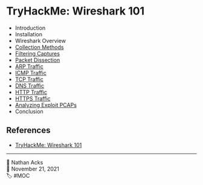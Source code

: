 # TryHackMe: Wireshark 101

* Introduction
* Installation
* Wireshark Overview
* [Collection Methods](../log/2021-11-21-tryhackme-complete-beginner-supplements.md)
* [Filtering Captures](../log/2021-11-22-tryhackme-complete-beginner-supplements.md)
* [Packet Dissection](../log/2021-11-22-tryhackme-complete-beginner-supplements.md)
* [ARP Traffic](../log/2021-11-22-tryhackme-complete-beginner-supplements.md)
* [ICMP Traffic](../log/2021-11-27-tryhackme-complete-beginner-supplements.md)
* [TCP Traffic](../log/2021-11-27-tryhackme-complete-beginner-supplements.md)
* [DNS Traffic](../log/2021-11-27-tryhackme-complete-beginner-supplements.md)
* [HTTP Traffic](../log/2021-11-27-tryhackme-complete-beginner-supplements.md)
* [HTTPS Traffic](../log/2021-11-27-tryhackme-complete-beginner-supplements.md)
* [Analyzing Exploit PCAPs](../log/2021-11-27-tryhackme-complete-beginner-supplements.md)
* Conclusion

## References

* [TryHackMe: Wireshark 101](https://tryhackme.com/room/wireshark)

- - - -

👤 Nathan Acks  
📅 November 21, 2021  
🏷️ #MOC
